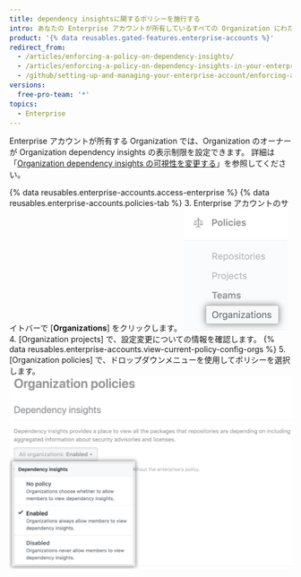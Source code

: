 ```yaml
---
title: dependency insightsに関するポリシーを施行する
intro: あなたの Enterprise アカウントが所有しているすべての Organization にわたって、メンバーに dependency insights の表示を許可または不許可に設定できます。また、コードオーナーが Organization レベルで設定を管理できるよう許可できます。
product: '{% data reusables.gated-features.enterprise-accounts %}'
redirect_from:
  - /articles/enforcing-a-policy-on-dependency-insights/
  - /articles/enforcing-a-policy-on-dependency-insights-in-your-enterprise-account
  - /github/setting-up-and-managing-your-enterprise-account/enforcing-a-policy-on-dependency-insights-in-your-enterprise-account
versions:
  free-pro-team: '*'
topics:
  - Enterprise
---
```


Enterprise アカウントが所有する Organization では、Organization のオーナーが Organization dependency insights の表示制限を設定できます。 詳細は「[Organization dependency insights の可視性を変更する](/articles/changing-the-visibility-of-your-organizations-dependency-insights)」を参照してください。

{% data reusables.enterprise-accounts.access-enterprise %}
{% data reusables.enterprise-accounts.policies-tab %}
3. Enterprise アカウントのサイトバーで [**Organizations**] をクリックします。 ![Enterprise アカウントのサイドバーにある [Organizations] タブ](/assets/images/help/business-accounts/settings-policies-org-tab.png)
4. [Organization projects] で、設定変更についての情報を確認します。 {% data reusables.enterprise-accounts.view-current-policy-config-orgs %}
5. [Organization policies] で、ドロップダウンメニューを使用してポリシーを選択します。 ![Organization ポリシーオプションのドロップダウンメニュー](/assets/images/help/business-accounts/organization-policy-drop-down.png)
